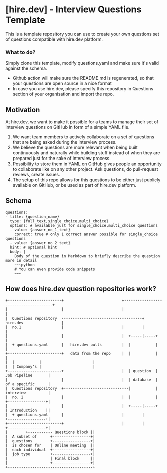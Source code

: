 # [hire.dev] - Interview Questions Template

This is a template repository you can use to create your own questions
set of questions compatible with hire.dev platform.

### What to do?

Simply clone this template, modify questions.yaml and make sure it's valid against the schema.

- Github action will make sure the README.md is regenerated, so that your questions are open source in a nice format
- In case you use hire.dev, please specify this repository in Questions section of your organisation and import the repo.

## Motivation

At hire.dev, we want to make it possible for a teams to manage their set of interview questions on 
GitHub in form of a simple YAML file.

1. We want team members to actively collaborate on a set of questions that are being asked during the interview process.
2. We believe the questions are more relevant when being built continuously and naturally while building stuff instead of when they are prepared just for the sake of interview process. 
3. Possibility to store them in YAML on GitHub gives people an opportunity to collaborate like on any other project. Ask questions, do pull-request reviews, create issues.
4. The setup of this repo allows for this questions to be either just publicly available on GitHub, or be used as part of hire.dev platform.

## Schema

```
questions:
- title: {question_name}
  type: {full_text,single_choice,multi_choice}
  options: # available just for single_choice,multi_choice questions
  - value: {answer_no_1_text}
    correct: true # only 1 correct answer possible for single_choice questions
  - value: {answer_no_2_text}
  hint: # optional hint 
  body: |
    Body of the question in Markdown to briefly describe the question more in detail
    ~~~python
    # You can even provide code snippets
    ~~~
```

## How does hire.dev question repositories work?

```
+------------------------+                          +--------------------------------------+            
|                        |                          |                                      |            
|  Questions repository  ------------------------------------+    hire.dev                 |            
|  no.1                  |                          |        |                             |            
|                        |                          |  +-----|-----+                       |            
|  + questions.yaml      |   hire.dev pulls         |  |           |                       |            
+------------------------+   data from the repo     |  |           |                       |            
|  |           |                       |            
|  | Company's |                       |            
+------------------------+                          |  | question  |    Job Pipeline       |            
|                        |                          |  | database  |    of a specific      |            
|  Questions repository  +-----------------------------|           |    interview          |            
|  no. 2                 |                          |  |           |    +-----------------+|            
|                        |                          |  +-----|-----+    | Introduction    ||            
|  + questions.yaml      |                          |        |          +-----------------+|            
+------------------------+                          |        |          +-----------------+|            
|        +----------- Questions block ||            
|  A subset of      +-----------------+|            
|  questions        +-----------------+|            
|  is chosen for    | Online meeting  ||            
|  each individual  +-----------------+|            
|  job type         +-----------------+|            
|                   | Final block     ||            
|                   +-----------------+|            
+--------------------------------------+ 
```
